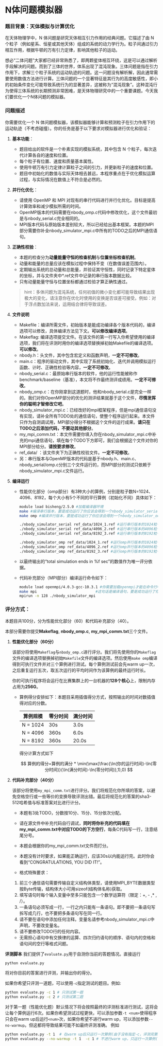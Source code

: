 # N体问题模拟器

### 题目背景：天体模拟与计算优化

在天体物理学中，N 体问题是研究天体相互引力作用的经典问题。它描述了由 N 个粒子（例如星系、恒星或其他天体）组成的系统的动力学行为。粒子间通过引力相互作用，根据牛顿的万有引力定律，影响其他粒子的运动。

想必“二体问题”大家都已经非常熟悉了，即两颗星体相互环绕，这是可以通过解析手段解决的问题。而到了三体的世界，体系出现了混沌现象。三体问题是指在引力作用下，求解三个粒子系统的运动轨迹的问题。这一问题没有解析解，因此通常需要使用数值方法进行计算。三体问题的一个显著特征是其行为的高度敏感性，即小的初始条件变化可能导致系统行为的显著差异，这被称为“混沌现象”。这种混沌行为使得三体系统的长期预测非常困难，是天体物理研究中的一个重要课题。今天我们要优化一个N体问题的模拟器。

### 问题描述

你需要优化一个 N 体问题模拟器，该模拟器能够计算和预测粒子在引力作用下的运动轨迹（不考虑碰撞）。你的任务是基于以下要求对模拟器进行优化和验证：

1. **基本功能**：

    - 题目给出的软件是一个朴素实现的模拟系统，其中包含 N 个粒子，每次迭代计算各自的速度和位置。
    - 每个粒子有位置、速度和质量基本属性。
    - 使用牛顿万有引力定律计算粒子之间的引力，并更新粒子的速度和位置。
    - 题目中初始化的数值与实际天体相去甚远，本程序重点在于优化模拟运算过程，与实际情况在数值上不符合是必然的。

2. **并行化优化**：

    - 请使用 OpenMP 和 MPI 对现有的串行代码进行并行化优化。目标是提高计算效率和减少模拟所需的时间。
    - OpenMP版本的代码需要在nbody_omp.c代码中修改优化，这个文件最初是与nbody_serial.c完全相同的。
    - MPI版本代码与原始版本差别较大，所以已经给出基本框架。本题的MPI部分需要你补全nbody_simulator_mpi.c中所有的TODO之后的MPI通信语句。

3. **正确性校验**：

    - 本题的检查分为**动量能量守恒的检查机制**与**位置坐标检查机制**。
    - 动量和能量的总量应该在模拟过程中保持不变（在数值误差范围内）。
    - 定期输出系统的总动量和总能量，并验证其守恒性，同时记录下特定星体的坐标，并与文件夹中*.ref文件中记录的串行版本数据比较。
    - 只有动量能量守恒与位置坐标都通过检验才算正确性通过。
    > hint：多体问题为混沌系统，任何初值的微小变化都可能导致结果出现极大的变化，请注意你在优化时使用的变换是否误差可接受。例如：对于浮点数加法来说，运用结合律将导致误差。

4. **文件说明**

    -   Makefile：编译所需文件，初始版本是能成功编译各个版本代码的，编译选项可以修改，具体编译方法见下文。**可以修改编译选项**。
    -   Makeflag: 编译选项提交文件。在该文件的第一行写入你希望使用的编译选项，我们将在评测时用你的编译选项替换掉初始Makefile的编译选项。**可以修改**。
    -   nbody.h：头文件，其中包含宏定义和函数声明，**一定不可修改**。
    -   main.c：程序的驱动文件，其中实现了系统初始化、迭代并调用模拟运行函数、计时、正确性检验等内容，**一定不可修改**。
    -   nbody_serial.c：最原始串行版本的软件，他的运行性能被称作benchmark/baseline（基准），本文将不作最终测评成绩用。**一定不可修改**。
    -   nbody_omp.c：在你刚拿到这道题时，他和nbody_serial.c是完全一样的。我们对你OpenMP部分的优化的测评结果就基于这个文件，**尽情发挥你的聪明才智修改它吧**。
    -   nbody_simulator_mpi.c：已经改好的mpi框架程序，但是mpi通信语句没有实现，请补全所有TODO处的通信语句，使整个程序运行起来。本文件只作为自测调试用，MPI部分得分不根据这个文件的运行成果。**请只在TODO之后添加代码，不要动其他部分**。
    -   my_mpi_comm.txt：本文件需要你填入你在nbody_simulator_mpi.c中补充的mpi通信语句，填在每个TODO下方即可，我们会根据这个文件对你的MPI部分给分。**请按要求修改**。
    -   ref_data/ ：该文件夹下为正确性校验文件。**一定不可修改**。
    -   另：串行版本与OpenMP版本的代码是基于nbody.h、main.c、nbody_serial/omp.c分别三个文件运行的，而MPI部分的测试只依赖于nbody_simulator_mpi.c文件运行。

5. **编译运行**

    -   性能优化部分（omp部分）有3种大小的算例，分别是粒子数N=1024、4096、8192，每个大小有5个不同的平行算例（初始化不同）具体如下：

         ```bash
         module load bisheng/2.5.0 #加载编译器环境
         make #编译串行版本，要是成功运行了你应该会得到一个nbody_simulator_serial可执行文件
         make omp #编译并行版本，要是成功运行了你应该会得到一个nbody_simulator_omp可执行文件
         
         ./nbody_simulator_serial ref_data/1024_1.ref #运行串行版本的1024粒子程序，随机数种子为1
         ./nbody_simulator_serial ref_data/4096_2.ref #运行串行版本的4096粒子程序，随机数种子为2
         ./nbody_simulator_serial ref_data/8192_3.ref #运行串行版本的8192粒子程序，随机数种子为3
         
         ./nbody_simulator_omp ref_data/1024_1.ref #运行omp并行版本的1024粒子程序，随机数种子为1
         ./nbody_simulator_omp ref_data/4096_2.ref #运行omp并行版本的4096粒子程序，随机数种子为2
         ./nbody_simulator_omp ref_data/8192_3.ref #运行omp并行版本的8192粒子程序，随机数种子为3
         ```

     -   以最终输出的“total simulation ends in %f sec”的数值作为唯一评分依据。

     -   代码补充部分（MPI部分）编译运行命令如下：

         ```bash
         module load openmpi/4.0.3-gcc-10.3.1 #你需要加载openmpi才能在命令行中执行mpicc与mpirun等语句，如果出现make: mpicc: No such file or directory这种报错那很有可能是你忘了加载他。
         make mpi                           #这句话是编译语句，要是成功运行了你应该会得到一个nbody_simulator_mpi可执行文件
         mpirun -n 128 ./nbody_simulator_mpi
         ```


### 评分方式：

本题目共100分，分为性能优化部分（60）和代码补充部分（40）。

本部分需要你提交**Makeflag**, **nbody_omp.c**, **my_mpi_comm.txt**三个文件。

1.   **性能优化部分（60分）**

     该部分将使用`Makeflag`与`nbody_omp.c`进行评分。我们将先使用你的`Makeflag`文件的编译选项替换掉初始`Makefile`文件的编译选项。然后使用`make omp`编译得到可执行文件并对三个算例进行测试。每个算例测试前会先warm up一次，之后重复运行五次，取五次运行的平均时间作为该算例的最终运行时长。
     
     你的可执行程序将会运行在比赛集群上的一台机器的**128个核心**上，限制内存占用为**256G**。

     -   算例得分安排如下：本题目采用插值得分方式，按照输出的时间对数插值得对应的分数。

         | 算例规模 | 零分时间   | 满分时间       |
         | -------- | ---------- | ---------- |
         | N = 1024 | 30s   | 3.0s |
         | N = 4096 | 360s  | 6.0s |
         | N = 8192 | 360s  | 20.0s  |

         得分计算方式如下

         $$
         算例的得分=算例的满分 * \min(\max(\frac{\ln(你的运行时间)-\ln(零分时间)}{\ln(满分时间)-\ln(零分时间)},1),0)
         $$
         

2.   **代码补充部分（40分）**

     该部分将使用`my_mpi_comm.txt`进行评分。我们将规范化你所填的答案，以避免空格空行或一些等价的变换导致评测出错。最后将规范化的答案的sha3-512哈希值与标准答案对比进行计分。

     -   本题有3处TODO，分数按10分、15分、15分依次分配。

     -   请在源文件中补充代码自行调试，**同时将你补充的代码填在my_mpi_comm.txt中对应TODO的下方空行**，每条C代码写一行，注意结尾分号。

     -   本题会根据你的my_mpi_comm.txt文件而打分。

     -   本题没有计时要求，如果能正确运行，应该30s以内能运行完。此时你会看到“CONGRATULATIONS, YOU DID IT!”。

     -   格式特殊要求：
     1. 前三个通信语句需要传输自定义结构体类型，请使用MPI_BYTE数据类型按Byte传输，结构体大小可用sizeof(结构体名称)获取。
     2. 填写语句时每个输入变量中至多只能包含一个数学运算符（限定：+, - ,* , /）。
     3. 一条语句必须写成一行，一行之内只能有一条语句。即不要把一条语句写拆写成几行，也不要把多条语句写在同一行。
     4. 请不要在语句中添加任何注释。变量名请参考nbody_simulator_mpi.c中声明，不要改变量名。
     5. 请不要修改TODO行的任何内容。

     -   无需担心语句中有交换律的运算、四次归约语句的顺序、语句内的空格和语句间的空行等格式问题。

**评测脚本**
我们提供了`evaluate.py`用于自测你当前的答题情况。直接运行
``` bash
python evaluate.py
```
将对你目前的答案进行评测，并输出你的得分。

如果你希望只评测一道题，可以使用`-c`指定测试的题目。例如:
``` bash
python evaluate.py -c 1 # 只测试第一题
python evaluate.py -c 2 # 只测试第二题
```

对于第一题（性能优化题）默认情况下将会按照最终的评测标准进行测试，这将会让每个算例运行6次。如果你希望测试过程更快，可以添加参数`-t <num>`使得程序只会在warm up后运行`<num>`次，如果你希望不进行warm up，可以添加参数`--no-warmup`。但这都将导致结果可能不如最终评测准确。
例如
``` bash
python evaluate.py -t 1  # 在warm up后只运行一次算例(由于没有指定-c，评测完第一题后同时也会评测第二题)
python evaluate.py --no-warmup -t 1  -c 1 # 不进行warm up，只运行一次算例(同时也只评测第一题)
```

